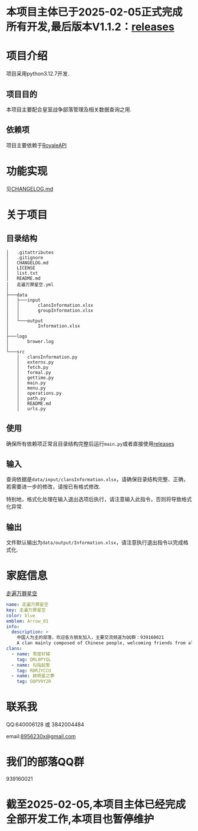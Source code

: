 # 本项目主体已于2025-02-05正式完成所有开发,最后版本V1.1.2：[releases](https://github.com/Arshtyi/RoyaleAnalyze/releases "releases")
# 项目介绍
项目采用python3.12.7开发.
## 项目目的
本项目主要配合皇室战争部落管理及相关数据查询之用.
## 依赖项
项目主要依赖于[RoyaleAPI](https://royaleapi.com/ "RoyaleAPI")
# 功能实现
见[CHANGELOG.md](https://github.com/Arshtyi/RoyaleAnalyze/blob/main/CHANGELOG.md "更新日志")
# 关于项目
## 目录结构
```
│   .gitattributes
│   .gitignore
│   CHANGELOG.md
│   LICENSE
│   list.txt
│   README.md
│   走遍万罪星空.yml
│       
├───data
│   ├───input
│   │       clansInformation.xlsx
│   │       groupInformation.xlsx
│   │       
│   └───output
│           Information.xlsx
│           
├───logs
│       brower.log
│       
└───src
    │   clansInformation.py
    │   externs.py
    │   fetch.py
    │   formal.py
    │   gettime.py
    │   main.py
    │   menu.py
    │   operations.py
    │   path.py
    │   README.md
    │   urls.py
```
## 使用
确保所有依赖项正常且目录结构完整后运行`main.py`或者直接使用[releases](https://github.com/Arshtyi/RoyaleAnalyze/releases "releases")
## 输入
查询依据是`data/input/clansInformation.xlsx`，请确保目录结构完整、正确，若需要进一步的修改，请按已有格式修改.

特别地，格式化处理在输入退出选项后执行，请注意输入此指令，否则将导致格式化异常.
## 输出
文件默认输出为`data/output/Information.xlsx`，请注意执行退出指令以完成格式化.
# 家庭信息
[走遍万罪星空](https://github.com/Arshtyi/RoyaleAnalyze/blob/main/%E8%B5%B0%E9%81%8D%E4%B8%87%E7%BD%AA%E6%98%9F%E7%A9%BA.yml "家庭信息")
```yml
name: 走遍万罪星空
key: 走遍万罪星空
color: blue
emblem: Arrow_01
info:
  description: >
    中国人为主的部落，欢迎各方朋友加入，主要交流频道为QQ群：939160021
    A clan mainly composed of Chinese people, welcoming friends from all sides to join. The main communication channel is QQ group: 939160021
clans:
  - name: 零度轩辕
    tag: QRL0PYQL
  - name: 勾指起誓
    tag: R8RJYCCU
  - name: 啟明星之夢
    tag: GQPV9Y2R
```
# 联系我
QQ:640006128 或 3842004484

email:8956230x@gmail.com
# 我们的部落QQ群
939160021
# 截至2025-02-05,本项目主体已经完成全部开发工作,本项目也暂停维护